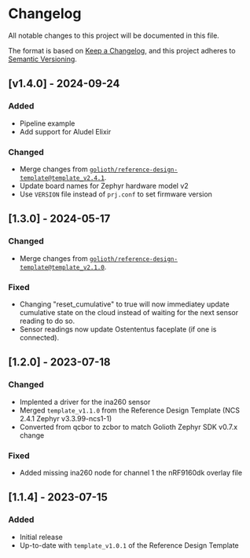 <!-- Copyright (c) 2023 Golioth, Inc. -->
<!-- SPDX-License-Identifier: Apache-2.0 -->

# Changelog

All notable changes to this project will be documented in this file.

The format is based on [Keep a Changelog](https://keepachangelog.com/en/1.1.0/),
and this project adheres to [Semantic Versioning](https://semver.org/spec/v2.0.0.html).

## [v1.4.0] - 2024-09-24

### Added

- Pipeline example
- Add support for Aludel Elixir

### Changed

- Merge changes from
  [`golioth/reference-design-template@template_v2.4.1`](https://github.com/golioth/reference-design-template/tree/template_v2.4.1).
- Update board names for Zephyr hardware model v2
- Use `VERSION` file instead of `prj.conf` to set firmware version

## [1.3.0] - 2024-05-17

### Changed
- Merge changes from
  [`golioth/reference-design-template@template_v2.1.0`](https://github.com/golioth/reference-design-template/tree/template_v2.1.0).

### Fixed

- Changing "reset_cumulative" to true will now immediatey update cumulative state on the cloud
  instead of waiting for the next sensor reading to do so.
- Sensor readings now update Ostententus faceplate (if one is connected).

## [1.2.0] - 2023-07-18

### Changed
- Implented a driver for the ina260 sensor
- Merged `template_v1.1.0` from the Reference Design Template (NCS 2.4.1 Zephyr v3.3.99-ncs1-1)
- Converted from qcbor to zcbor to match Golioth Zephyr SDK v0.7.x change

### Fixed
- Added missing ina260 node for channel 1 the nRF9160dk overlay file

## [1.1.4] - 2023-07-15

### Added

- Initial release
- Up-to-date with `template_v1.0.1` of the Reference Design Template
